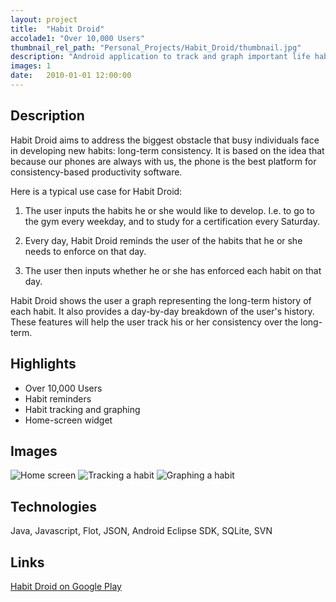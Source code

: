 ```yaml
---
layout: project
title:  "Habit Droid"
accolade1: "Over 10,000 Users"
thumbnail_rel_path: "Personal_Projects/Habit_Droid/thumbnail.jpg"
description: "Android application to track and graph important life habits"
images: 1
date:   2010-01-01 12:00:00
---
```


## Description

Habit Droid aims to address the biggest obstacle that busy individuals face in developing new habits: long-term consistency. It is based on the idea that because our phones are always with us, the phone is the best platform for consistency-based productivity software.

Here is a typical use case for Habit Droid:

1. The user inputs the habits he or she would like to develop. I.e. to go to the gym every weekday, and to study for a certification every Saturday.

2. Every day, Habit Droid reminds the user of the habits that he or she needs to enforce on that day.

3. The user then inputs whether he or she has enforced each habit on that day.

Habit Droid shows the user a graph representing the long-term history of each habit. It also provides a day-by-day breakdown of the user's history. These features will help the user track his or her consistency over the long-term.

## Highlights
* Over 10,000 Users
* Habit reminders
* Habit tracking and graphing
* Home-screen widget

<a name="images"></a>

## Images

![Home screen]({{site.dropbox_url}}Personal_Projects/Habit_Droid/image1.jpg)
![Tracking a habit]({{site.dropbox_url}}Personal_Projects/Habit_Droid/image2.jpg)
![Graphing a habit]({{site.dropbox_url}}Personal_Projects/Habit_Droid/image3.jpg)


## Technologies
Java, Javascript, Flot, JSON, Android Eclipse SDK, SQLite, SVN

## Links

[Habit Droid on Google Play](https://play.google.com/store/apps/details?id=com.simpledrive.habitdroid&hl=en)